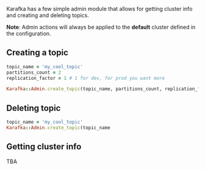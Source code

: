 Karafka has a few simple admin module that allows for getting cluster info and creating and deleting topics.

**Note**: Admin actions will always be applied to the **default** cluster defined in the configuration.

## Creating a topic

```ruby
topic_name = 'my_cool_topic'
partitions_count = 2
replication_factor = 1 # 1 for dev, for prod you want more

Karafka::Admin.create_topic(topic_name, partitions_count, replication_factor)
```

## Deleting topic

```ruby
topic_name = 'my_cool_topic'
Karafka::Admin.create_topic(topic_name
```

## Getting cluster info

TBA
